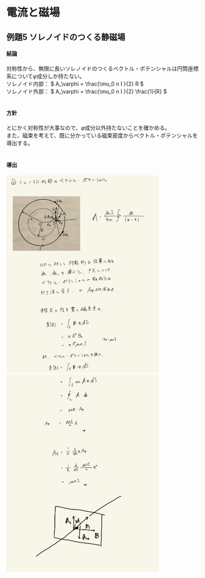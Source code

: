 <script type="text/javascript" async src="https://cdnjs.cloudflare.com/ajax/libs/mathjax/2.7.7/MathJax.js?config=TeX-MML-AM_CHTML">

</script>

<script type="text/x-mathjax-config">
 MathJax.Hub.Config({
 tex2jax: {
 inlineMath: [['$', '$'] ],
 displayMath: [ ['$$','$$'], ["\\[","\\]"] ]
 }
 });
</script>

# 電流と磁場
## 例題5 ソレノイドのつくる静磁場

#### 結論

対称性から、無限に長いソレノイドのつくるベクトル・ポテンシャルは円筒座標系について$\varphi$成分しか持たない。
<br>
ソレノイド内部： $ A_\varphi = \frac{\mu_0 n I }{2} R $
<br>
ソレノイド外部： $ A_\varphi = \frac{\mu_0 n I }{2} \frac{1}{R}  $
<br>
<br>

#### 方針
とにかく対称性が大事なので、$\varphi$成分以外持たないことを確かめる。
<br>
また、磁束を考えて、既に分かっている磁束密度からベクトル・ポテンシャルを導出する。
<br>
<br>

#### 導出

<img width="400" alt="ex-1" src="./images/ecmf-4.jpg">
<img width="400" alt="ex-1" src="./images/ecmf-5.jpg">